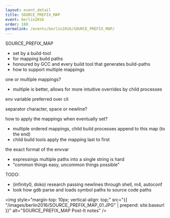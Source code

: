 ```yaml
---
layout: event_detail
title: SOURCE_PREFIX_MAP
event: berlin2016
order: 180
permalink: /events/berlin2016/SOURCE_PREFIX_MAP/
---
```


SOURCE_PREFIX_MAP
- set by a build-tool
- for mapping build paths
- honoured by GCC and every build tool that generates build-paths
- how to support multiple mappings

one or multiple mappings?
- multiple is better, allows for more intuitive overrides by child processes

env variable preferred over cli

separator character, space or newline?

how to apply the mappings when eventually set?
- multiple ordered mappings, child build processes append to this map (to the end)
- child build tools apply the mapping last to first

the exact format of the envvar
- expressings multiple paths into a single string is hard
- "common things easy, uncommon things possible"

TODO:
- (infinity0, doko) research passing newlines through shell, m4, autoconf
- look how gdb parse and loads symbol paths to source code paths

<img style="margin-top: 10px; vertical-align: top;" src="{{ "/images/berlin2016/SOURCE_PREFIX_MAP_01.JPG" | prepend: site.baseurl }}" alt="SOURCE_PREFIX_MAP Post-It notes" />
